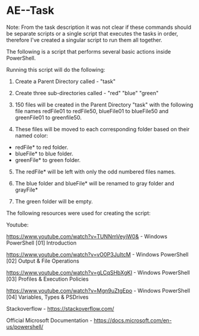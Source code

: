 # AE--Task

Note: From the task description it was not clear if these commands should be separate scripts or a single script that executes the tasks in order, therefore I've created a singular script to run them all together.

The following is a script that performs several basic actions inside PowerShell.

Running this script will do the following:

1. Create a Parent Directory called - "task"

2. Create three sub-directories called - "red" "blue" "green" 

3. 150 files will be created in the Parent Directory "task" with the following file names redFile01 to redFile50, blueFile01 to blueFile50 and greenFile01 to greenfile50.

4. These files will be moved to each corresponding folder based on their named color:

  - redFile* to red folder.
  - blueFile* to blue folder.
  - greenFile* to green folder.
  
5. The redFile* will be left with only the odd numbered files names.

6. The blue folder and blueFile* will be renamed to gray folder and grayFile*

7. The green folder will be empty.

The following resources were used for creating the script:

Youtube:

https://www.youtube.com/watch?v=TUNNmVeyjW0& - Windows PowerShell [01] Introduction

https://www.youtube.com/watch?v=vO0P3JuItcM - Windows PowerShell [02] Output & File Operations

https://www.youtube.com/watch?v=gLCqSHbXgKI - Windows PowerShell [03] Profiles & Execution Policies

https://www.youtube.com/watch?v=Mgn9uZtgEpo - Windows PowerShell [04] Variables, Types & PSDrives

Stackoverflow  - https://stackoverflow.com/

Official Microsoft Documentation - https://docs.microsoft.com/en-us/powershell/
